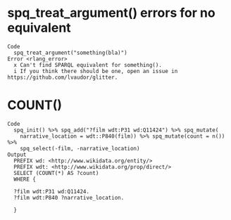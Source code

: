# spq_treat_argument() errors for no equivalent

    Code
      spq_treat_argument("something(bla)")
    Error <rlang_error>
      x Can't find SPARQL equivalent for something().
      i If you think there should be one, open an issue in https://github.com/lvaudor/glitter.

# COUNT()

    Code
      spq_init() %>% spq_add("?film wdt:P31 wd:Q11424") %>% spq_mutate(
        narrative_location = wdt::P840(film)) %>% spq_mutate(count = n()) %>%
        spq_select(-film, -narrative_location)
    Output
      PREFIX wd: <http://www.wikidata.org/entity/>
      PREFIX wdt: <http://www.wikidata.org/prop/direct/>
      SELECT (COUNT(*) AS ?count)
      WHERE {
      
      ?film wdt:P31 wd:Q11424.
      ?film wdt:P840 ?narrative_location.
      
      }
      

